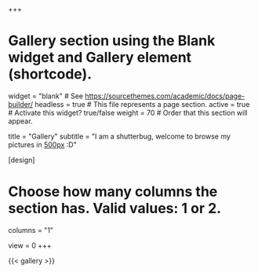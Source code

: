 +++
# Gallery section using the Blank widget and Gallery element (shortcode).
widget = "blank"  # See https://sourcethemes.com/academic/docs/page-builder/
headless = true  # This file represents a page section.
active = true  # Activate this widget? true/false
weight = 70  # Order that this section will appear.

title = "Gallery"
subtitle = "I am a shutterbug, welcome to browse my pictures in [500px](https://500px.com/zexixing0604) :D"

[design]
  # Choose how many columns the section has. Valid values: 1 or 2.
  columns = "1"

view = 0
+++

{{< gallery >}}
